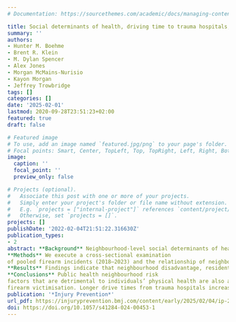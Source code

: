 ```yaml
---
# Documentation: https://sourcethemes.com/academic/docs/managing-content/

title: Social determinants of health, driving time to trauma hospitals, racial composition, and firearem violence in South Carolina.
summary: ''
authors:
- Hunter M. Boehme
- Brent R. Klein
- M. Dylan Spencer
- Alex Jones
- Morgan McMains-Nurisio
- Kayon Morgan
- Jeffrey Trowbridge
tags: []
categories: []
date: '2025-02-01'
lastmod: 2020-09-28T23:51:23+02:00
featured: true
draft: false

# Featured image
# To use, add an image named `featured.jpg/png` to your page's folder.
# Focal points: Smart, Center, TopLeft, Top, TopRight, Left, Right, BottomLeft, Bottom, BottomRight.
image:
  caption: ''
  focal_point: ''
  preview_only: false

# Projects (optional).
#   Associate this post with one or more of your projects.
#   Simply enter your project's folder or file name without extension.
#   E.g. `projects = ["internal-project"]` references `content/project/deep-learning/index.md`.
#   Otherwise, set `projects = []`.
projects: []
publishDate: '2022-02-04T21:51:22.316630Z'
publication_types:
- 2
abstract: **Background** Neighbourhood-level social determinants of health (’SDOHs’) have been linked to negative health outcomes which may include elevated risk of firearm- related injury. This study investigates whether certain SDOHs, including average drive time to trauma hospitals, are associated with increased risk of firearm-related violence and death.
**Methods** We execute a cross-sectional examination
of pooled firearm incidents (2018–2023) and the relationship of neighbourhood-level SDOHs across the state of South Carolina using negative binomial count regression models.
**Results** Findings indicate that neighbourhood disadvantage, residential mobility, per cent black, the percentage of older housing units, lack of technology access and lack of insurance access were all positively associated with an increased risk of firearm victimisation and death. The relationship between neighbourhoods with longer drive times of firearm incidents to trauma hospitals and firearm-related death was significantly moderated by the per cent black of residents within census tracts.
**Conclusions** Public health neighbourhood risk
factors that are detrimental to individuals’ physical health are also associated with increased risk of
firearm victimisation. Longer drive times from trauma hospitals increase the risk of death and this relationship disproportionately affects black Americans. The built environment of neighbourhoods and extended drive times to trauma centres ’doubly disadvantages’ historically disadvantaged populations.
publication: '*Injury Prevention*'
url_pdf: https://injuryprevention.bmj.com/content/early/2025/02/04/ip-2024-045442
doi: https://doi.org/10.1057/s41284-024-00453-1
---
```

